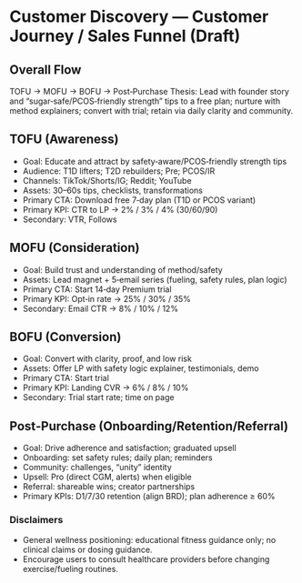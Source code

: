 # Customer Discovery — Customer Journey / Sales Funnel (Draft)

## Overall Flow
TOFU → MOFU → BOFU → Post‑Purchase
Thesis: Lead with founder story and “sugar‑safe/PCOS‑friendly strength” tips to a free plan; nurture with method explainers; convert with trial; retain via daily clarity and community.

## TOFU (Awareness)
- Goal: Educate and attract by safety‑aware/PCOS‑friendly strength tips
- Audience: T1D lifters; T2D rebuilders; Pre; PCOS/IR
- Channels: TikTok/Shorts/IG; Reddit; YouTube
- Assets: 30–60s tips, checklists, transformations
- Primary CTA: Download free 7‑day plan (T1D or PCOS variant)
- Primary KPI: CTR to LP → 2% / 3% / 4% (30/60/90)
- Secondary: VTR, Follows

## MOFU (Consideration)
- Goal: Build trust and understanding of method/safety
- Assets: Lead magnet + 5‑email series (fueling, safety rules, plan logic)
- Primary CTA: Start 14‑day Premium trial
- Primary KPI: Opt‑in rate → 25% / 30% / 35%
- Secondary: Email CTR → 8% / 10% / 12%

## BOFU (Conversion)
- Goal: Convert with clarity, proof, and low risk
- Assets: Offer LP with safety logic explainer, testimonials, demo
- Primary CTA: Start trial
- Primary KPI: Landing CVR → 6% / 8% / 10%
- Secondary: Trial start rate; time on page

## Post‑Purchase (Onboarding/Retention/Referral)
- Goal: Drive adherence and satisfaction; graduated upsell
- Onboarding: set safety rules; daily plan; reminders
- Community: challenges, “unity” identity
- Upsell: Pro (direct CGM, alerts) when eligible
- Referral: shareable wins; creator partnerships
- Primary KPIs: D1/7/30 retention (align BRD); plan adherence ≥ 60%

### Disclaimers
- General wellness positioning: educational fitness guidance only; no clinical claims or dosing guidance.
- Encourage users to consult healthcare providers before changing exercise/fueling routines.

